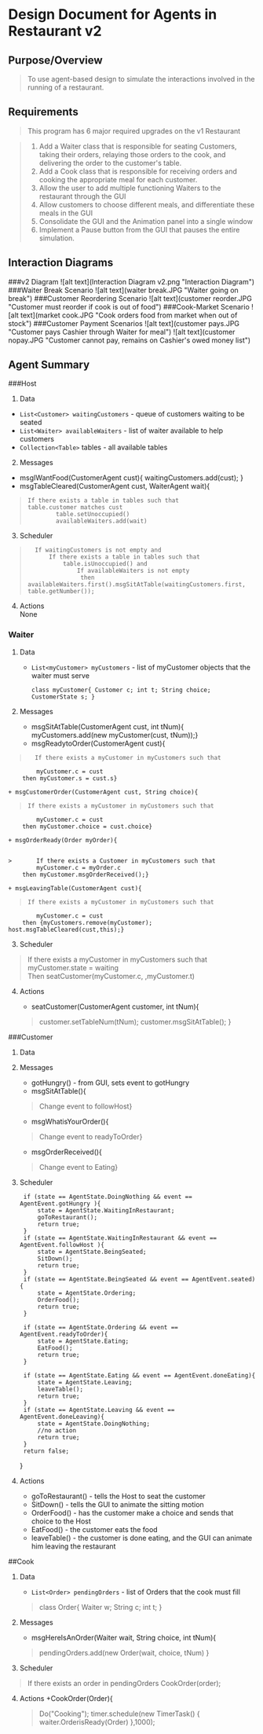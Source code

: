 # Design Document for Agents in Restaurant v2

## Purpose/Overview
> To use agent-based design to simulate the interactions involved in the running of a restaurant. 


## Requirements
> This program has 6 major required upgrades on the v1 Restaurant

> 1. Add a Waiter class that is responsible for seating Customers, taking their orders, relaying those orders to the cook, and delivering the order to the customer's table.
> 2. Add a Cook class that is responsible for receiving orders and cooking the appropriate meal for each customer.
> 3. Allow the user to add multiple functioning Waiters to the restaurant through the GUI
> 4. Allow customers to choose different meals, and differentiate these meals in the GUI
> 5. Consolidate the GUI and the Animation panel into a single window
> 6. Implement a Pause button from the GUI that pauses the entire simulation.

## Interaction Diagrams
###v2 Diagram
![alt text](Interaction Diagram v2.png "Interaction Diagram")
###Waiter Break Scenario
![alt text](waiter break.JPG "Waiter going on break")
###Customer Reordering Scenario
![alt text](customer reorder.JPG "Customer must reorder if cook is out of food")
###Cook-Market Scenario
![alt text](market cook.JPG "Cook orders food from market when out of stock")
###Customer Payment Scenarios 
![alt text](customer pays.JPG "Customer pays Cashier through Waiter for meal")
![alt text](customer nopay.JPG "Customer cannot pay, remains on Cashier's owed money list")

## Agent Summary 

###Host 

1. Data
  + `List<Customer> waitingCustomers` - queue of customers waiting to be seated
  + `List<Waiter> availableWaiters` - list of waiter available to help customers
  + `Collection<Table>` tables - all available tables
2. Messages
  + msgIWantFood(CustomerAgent cust){ waitingCustomers.add(cust); }
  + msgTableCleared(CustomerAgent cust, WaiterAgent wait){  
  
  >     If there exists a table in tables such that  
  >		table.customer matches cust  
  >				table.setUnoccupied()  
  >				availableWaiters.add(wait)  

3. Scheduler 
>
>		If waitingCustomers is not empty and
>			If there exists a table in tables such that
>				table.isUnoccupied() and
>					If availableWaiters is not empty
>					 then availableWaiters.first().msgSitAtTable(waitingCustomers.first, table.getNumber());
>
4. Actions   
	None

### Waiter
  
1. Data
	+ `List<myCustomer> myCustomers` - list of myCustomer objects that the waiter must serve
	
		`class myCustomer{
			Customer c; int t; String choice; CustomerState s;
		}`

2. Messages 
	+ msgSitAtTable(CustomerAgent cust, int tNum){ myCustomers.add(new myCustomer(cust, tNum));}
	+ msgReadytoOrder(CustomerAgent cust){
	
	
  >  	  If there exists a myCustomer in myCustomers such that 
	   		myCustomer.c = cust
		then myCustomer.s = cust.s}  
  
	+ msgCustomerOrder(CustomerAgent cust, String choice){
	
	
  >		If there exists a myCustomer in myCustomers such that 
			myCustomer.c = cust
		then myCustomer.choice = cust.choice}  

	+ msgOrderReady(Order myOrder){
	
  	
    >		If there exists a Customer in myCustomers such that 
			myCustomer.c = myOrder.c
		then myCustomer.msgOrderReceived();}

	+ msgLeavingTable(CustomerAgent cust){

	
  >		If there exists a myCustomer in myCustomers such that 
			myCustomer.c = cust
		then {myCustomers.remove(myCustomer); host.msgTableCleared(cust,this);}
		
3. Scheduler


>   If there exists a myCustomer in myCustomers such that  
		 myCustomer.state = waiting  
	Then seatCustomer(myCustomer.c, ,myCustomer.t)  

4. Actions 
	+ seatCustomer(CustomerAgent customer, int tNum){
	
	>	customer.setTableNum(tNum);
	>	customer.msgSitAtTable();
	>	}
	
###Customer 

1. Data
2. Messages
	+ gotHungry() - from GUI, sets event to gotHungry
	+ msgSitAtTable(){  
	
	>  Change event to followHost}
	+ msgWhatisYourOrder(){
	
	>  Change event to readyToOrder}
	+ msgOrderReceived(){
	
	>  Change event to Eating}
3. Scheduler  

		if (state == AgentState.DoingNothing && event == AgentEvent.gotHungry ){
			state = AgentState.WaitingInRestaurant;
			goToRestaurant();
			return true;
		}
		if (state == AgentState.WaitingInRestaurant && event == AgentEvent.followHost ){
			state = AgentState.BeingSeated;
			SitDown();
			return true;
		}
		if (state == AgentState.BeingSeated && event == AgentEvent.seated){
			state = AgentState.Ordering;
			OrderFood();
			return true;
		}
		
		if (state == AgentState.Ordering && event == AgentEvent.readyToOrder){
			state = AgentState.Eating;
			EatFood();
			return true;
		}

		if (state == AgentState.Eating && event == AgentEvent.doneEating){
			state = AgentState.Leaving;
			leaveTable();
			return true;
		}
		if (state == AgentState.Leaving && event == AgentEvent.doneLeaving){
			state = AgentState.DoingNothing;
			//no action
			return true;
		}
		return false;
	}
4. Actions
	+ goToRestaurant() - tells the Host to seat the customer
	+ SitDown() - tells the GUI to animate the sitting motion
	+ OrderFood() - has the customer make a choice and sends that choice to the Host 
	+ EatFood() - the customer eats the food
	+ leaveTable() - the customer is done eating, and the GUI can animate him leaving the restaurant

##Cook
1. Data 
	+ `List<Order> pendingOrders` - list of Orders that the cook must fill 
	
	> class Order{
	>Waiter w; String c; int t;
	>}
2. Messages
	+ msgHereIsAnOrder(Waiter wait, String choice, int tNum){
	
	> pendingOrders.add(new Order(wait, choice, tNum) }
	
3. Scheduler

>	If there exists an order in pendingOrders
>		CookOrder(order);

4. Actions
	+CookOrder(Order){
	
	>	Do("Cooking");
	>	timer.schedule(new TimerTask() {
	>		waiter.OrderisReady(Order)
	>	},1000);